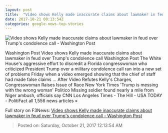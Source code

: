 ```yaml
---
layout: post
title:  "Video shows Kelly made inaccurate claims about lawmaker in feud over Trump's condolence call - Washington Post"
date: 2017-10-21 00:13:54Z
categories: google-news-top-stories
---
```


![Video shows Kelly made inaccurate claims about lawmaker in feud over Trump's condolence call - Washington Post](https://img.washingtonpost.com/rf/image_1484w/2010-2019/WashingtonPost/2017/10/21/National-Politics/Images/Botsford171019Trump21355.JPG?t=20170517)

Washington Post Video shows Kelly made inaccurate claims about lawmaker in feud over Trump's condolence call Washington Post The White House's aggressive effort to discredit a Florida congresswoman who criticized President Trump over a military condolence call ran into a new set of problems Friday when a video emerged showing that the chief of staff had made false claims ... After Video Refutes Kelly's Charges, Congresswoman Raises Issue of Race New York Times 'Trump is messing with the wrong woman' Politico Missing soldier found nearly a mile from Niger ambush, officials say CNN Los Angeles Times - The Hill - USA TODAY - PolitiFact all 1,556 news articles »


Full story on F3News: [Video shows Kelly made inaccurate claims about lawmaker in feud over Trump's condolence call - Washington Post](http://www.f3nws.com/n/XSk4VB)

> Posted on: Saturday, October 21, 2017 12:13:54 AM
